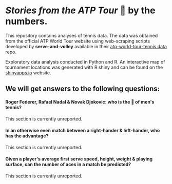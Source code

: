 # ***Stories from the ATP Tour*** 🎾 by the numbers.

This repository contains analyses of tennis data. The data was obtained from the official ATP World Tour website using web-scraping scripts developed by **serve-and-volley** available in their [atp-world-tour-tennis data](https://github.com/serve-and-volley/atp-world-tour-tennis-data) repo.

Exploratory data analysis conducted in Python and R. An interactive map of tournament locations was generated with R shiny and can be found on the [shinyapps.io](https://dkontos21.shinyapps.io/atp-tennis/) website.


## We will get answers to the following questions:
#### Roger Federer, Rafael Nadal & Novak Djokovic: who is the 🐐 of men's tennis?
This section is currently unreported.

#### In an otherwise even match between a right-hander & left-hander, who has the advantage?
This section is currently unreported.

#### Given a player's average first serve speed, height, weight & playing surface, can the number of aces in a match be predicted?
This section is currently unreported. 